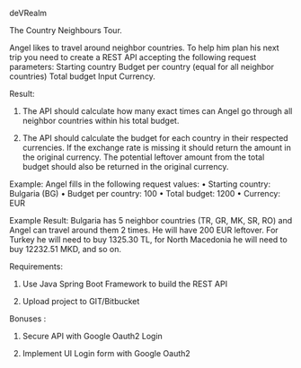 deVRealm

The Country Neighbours Tour.

Angel likes to travel around neighbor countries. To help him plan his next trip you need to create a 
REST API accepting the following request parameters: Starting country Budget per country (equal for 
all neighbor countries) Total budget Input Currency.

Result:

1. The API should calculate how many exact times can Angel go through all neighbor countries within his total budget.

2. The API should calculate the budget for each country in their respected currencies. If the 
exchange rate is missing it should return the amount in the original currency. The potential 
leftover amount from the total budget should also be returned in the original currency.

Example: Angel fills in the following request values: 
• Starting country: Bulgaria (BG) • Budget per country: 100 • Total budget: 1200 • Currency: EUR

Example Result: Bulgaria has 5 neighbor countries (TR, GR, MK, SR, RO) and Angel can travel around them 2 times. 
He will have 200 EUR leftover. 
For Turkey he will need to buy 1325.30 TL, for North Macedonia he will need to buy 12232.51 MKD, and so on.

Requirements:

1. Use Java Spring Boot Framework to build the REST API

2. Upload project to GIT/Bitbucket


Bonuses :

1. Secure API with Google Oauth2 Login

2. Implement UI Login form with Google Oauth2
